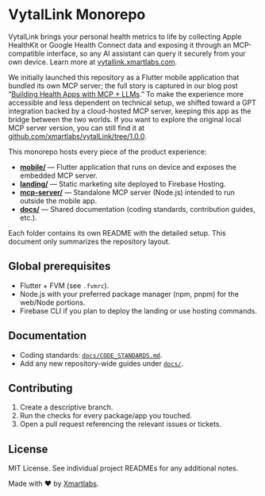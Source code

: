 # VytalLink Monorepo

VytalLink brings your personal health metrics to life by collecting Apple HealthKit or Google Health Connect data and exposing it through an MCP-compatible interface, so any AI assistant can query it securely from your own device. Learn more at [vytallink.xmartlabs.com](https://vytallink.xmartlabs.com/).

We initially launched this repository as a Flutter mobile application that bundled its own MCP server; the full story is captured in our blog post “[Building Health Apps with MCP + LLMs](https://blog.xmartlabs.com/blog/blog-building-health-apps-mcp-llms/).” To make the experience more accessible and less dependent on technical setup, we shifted toward a GPT integration backed by a cloud-hosted MCP server, keeping this app as the bridge between the two worlds. If you want to explore the original local MCP server version, you can still find it at [github.com/xmartlabs/vytalLink/tree/1.0.0](https://github.com/xmartlabs/vytalLink/tree/1.0.0).

This monorepo hosts every piece of the product experience:

- **[mobile/](mobile/)** — Flutter application that runs on device and exposes the embedded MCP server.
- **[landing/](landing/)** — Static marketing site deployed to Firebase Hosting.
- **[mcp-server/](mcp-server/)** — Standalone MCP server (Node.js) intended to run outside the mobile app.
- **[docs/](docs/)** — Shared documentation (coding standards, contribution guides, etc.).

Each folder contains its own README with the detailed setup. This document only summarizes the repository layout.

## Global prerequisites

- Flutter + FVM (see `.fvmrc`).
- Node.js with your preferred package manager (npm, pnpm) for the web/Node portions.
- Firebase CLI if you plan to deploy the landing or use hosting commands.

## Documentation

- Coding standards: [`docs/CODE_STANDARDS.md`](docs/CODE_STANDARDS.md).
- Add any new repository-wide guides under [`docs/`](docs/).

## Contributing

1. Create a descriptive branch.
2. Run the checks for every package/app you touched.
3. Open a pull request referencing the relevant issues or tickets.

## License

MIT License. See individual project READMEs for any additional notes.

Made with ❤️ by [Xmartlabs](https://xmartlabs.com/).
